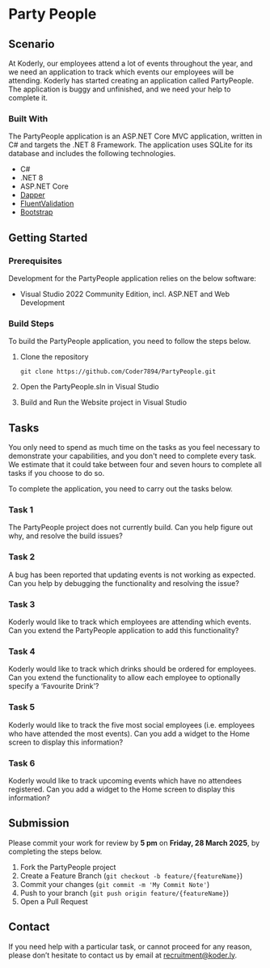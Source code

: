 ﻿# Party People

## Scenario

At Koderly, our employees attend a lot of events throughout the year, and we need an application to track which events our employees will be attending.
Koderly has started creating an application called PartyPeople. The application is buggy and unfinished, and we need your help to complete it.

### Built With

The PartyPeople application is an ASP.NET Core MVC application, written in C# and targets the .NET 8 Framework. The application uses SQLite for its database and includes the following technologies.

- C#
- .NET 8
- ASP.NET Core
- [Dapper](https://github.com/DapperLib/Dapper)
- [FluentValidation](https://docs.fluentvalidation.net/en/latest/)
- [Bootstrap](https://getbootstrap.com/docs/5.3/getting-started/introduction/)

## Getting Started

### Prerequisites

Development for the PartyPeople application relies on the below software:

- Visual Studio 2022 Community Edition, incl. ASP.NET and Web Development

### Build Steps

To build the PartyPeople application, you need to follow the steps below.

1. Clone the repository

   ```
   git clone https://github.com/Coder7894/PartyPeople.git
   ```

2. Open the PartyPeople.sln in Visual Studio

3. Build and Run the Website project in Visual Studio

## Tasks

You only need to spend as much time on the tasks as you feel necessary to demonstrate your capabilities, and you don't need to complete every task.
We estimate that it could take between four and seven hours to complete all tasks if you choose to do so.

To complete the application, you need to carry out the tasks below.

### Task 1

The PartyPeople project does not currently build. Can you help figure out why, and resolve the build issues?

### Task 2

A bug has been reported that updating events is not working as expected. Can you help by debugging the functionality and resolving the issue?

### Task 3

Koderly would like to track which employees are attending which events. Can you extend the PartyPeople application to add this functionality?

### Task 4

Koderly would like to track which drinks should be ordered for employees. Can you extend the functionality to allow each employee to optionally specify a ‘Favourite Drink’?

### Task 5

Koderly would like to track the five most social employees (i.e. employees who have attended the most events). Can you add a widget to the Home screen to display this information?

### Task 6

Koderly would like to track upcoming events which have no attendees registered. Can you add a widget to the Home screen to display this information?

## Submission

Please commit your work for review by **5 pm** on **Friday, 28 March 2025**, by completing the steps below.

1. Fork the PartyPeople project
2. Create a Feature Branch (`git checkout -b feature/{featureName}`)
3. Commit your changes (`git commit -m 'My Commit Note'`)
4. Push to your branch (`git push origin feature/{featureName}`)
5. Open a Pull Request

## Contact

If you need help with a particular task, or cannot proceed for any reason, please don’t hesitate to contact us by email at [recruitment@koder.ly](mailto:recruitment@koder.ly).
